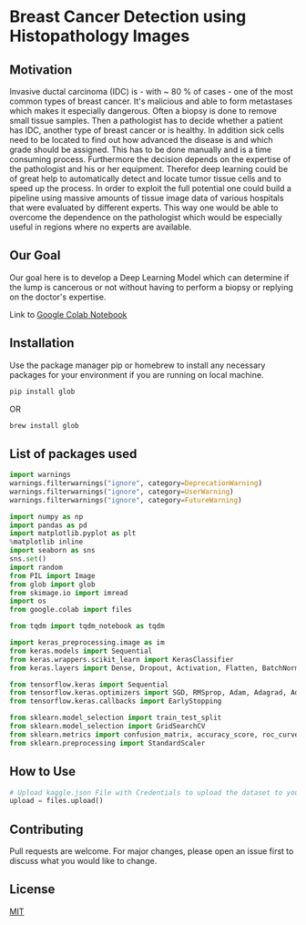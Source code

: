 # Breast Cancer Detection using Histopathology Images

## Motivation

Invasive ductal carcinoma (IDC) is - with ~ 80 % of cases - one of the most common types of breast cancer. It's malicious and able to form metastases which makes it especially dangerous. Often a biopsy is done to remove small tissue samples. Then a pathologist has to decide whether a patient has IDC, another type of breast cancer or is healthy. In addition sick cells need to be located to find out how advanced the disease is and which grade should be assigned. This has to be done manually and is a time consuming process. Furthermore the decision depends on the expertise of the pathologist and his or her equipment. Therefor deep learning could be of great help to automatically detect and locate tumor tissue cells and to speed up the process. In order to exploit the full potential one could build a pipeline using massive amounts of tissue image data of various hospitals that were evaluated by different experts. This way one would be able to overcome the dependence on the pathologist which would be especially useful in regions where no experts are available.

## Our Goal

Our goal here is to develop a Deep Learning Model which can determine if the lump is cancerous or not without having to perform a biopsy or replying on the doctor's expertise.

Link to <a href="https://colab.research.google.com/drive/1MIfyYIkWc6w6J3zQ2lobkzAT5jZ-E22O?usp=sharing">Google Colab Notebook</a>

## Installation

Use the package manager pip or homebrew to install any necessary packages for your environment if you are running on local machine.

```bash
pip install glob
```
OR
```bash
brew install glob
```
## List of packages used

```python
import warnings
warnings.filterwarnings("ignore", category=DeprecationWarning)
warnings.filterwarnings("ignore", category=UserWarning)
warnings.filterwarnings("ignore", category=FutureWarning)

import numpy as np
import pandas as pd
import matplotlib.pyplot as plt
%matplotlib inline
import seaborn as sns
sns.set()
import random
from PIL import Image
from glob import glob
from skimage.io import imread
import os
from google.colab import files

from tqdm import tqdm_notebook as tqdm

import keras_preprocessing.image as im
from keras.models import Sequential
from keras.wrappers.scikit_learn import KerasClassifier
from keras.layers import Dense, Dropout, Activation, Flatten, BatchNormalization, Conv2D, MaxPool2D, MaxPooling2D

from tensorflow.keras import Sequential
from tensorflow.keras.optimizers import SGD, RMSprop, Adam, Adagrad, Adadelta
from tensorflow.keras.callbacks import EarlyStopping

from sklearn.model_selection import train_test_split
from sklearn.model_selection import GridSearchCV
from sklearn.metrics import confusion_matrix, accuracy_score, roc_curve, auc
from sklearn.preprocessing import StandardScaler
```

## How to Use

```python
# Upload kaggle.json File with Credentials to upload the dataset to your google colab
upload = files.upload()
```

## Contributing
Pull requests are welcome. For major changes, please open an issue first to discuss what you would like to change.

## License
[MIT](https://choosealicense.com/licenses/mit/)
